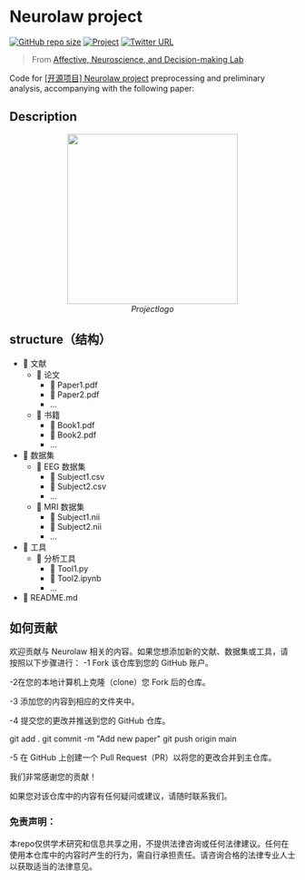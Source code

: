 # Neurolaw project

[![GitHub repo size](https://img.shields.io/github/repo-size/andlab-um/neuroLaw?color=brightgreen&logo=github)](https://github.com/andlab-um/neuroLaw)
[![Project](https://img.shields.io/badge/Paper-10.1038%2Fs41597--022--01538--5-blue)]([https://andlab-um.com/openprojects])
[![Twitter URL](https://img.shields.io/twitter/url?label=%40ANDlab3&style=social&url=https%3A%2F%2Ftwitter.com%2FANDlab3)
](https://twitter.com/ANDlab3)

> From [Affective, Neuroscience, and Decision-making Lab](https://andlab-um.com)

Code for [[开源项目] Neurolaw project](https://andlab-um.com/openprojects) preprocessing and preliminary analysis, accompanying with the following paper:


## Description

<p align="center">
	<img src="[https://user-images.githubusercontent.com/19154386/206663251-5fb70be3-a126-4e94-ac0d-0b6962dcd6e4.png](https://github.com/andlab-um/neuroLaw/blob/main/neurolaw.png)" align="middle" height="300px">
	<br><i>Projectlogo</i>
</p>

## structure（结构）
- 📂 文献
    - 📂 论文
        - 📄 Paper1.pdf
        - 📄 Paper2.pdf
        - ...
    - 📂 书籍
        - 📄 Book1.pdf
        - 📄 Book2.pdf
        - ...
- 📂 数据集
    - 📂 EEG 数据集
        - 📄 Subject1.csv
        - 📄 Subject2.csv
        - ...
    - 📂 MRI 数据集
        - 📄 Subject1.nii
        - 📄 Subject2.nii
        - ...
- 📂 工具
    - 📂 分析工具
        - 📄 Tool1.py
        - 📄 Tool2.ipynb
        - ...
- 📄 README.md


## 如何贡献
欢迎贡献与 Neurolaw 相关的内容。如果您想添加新的文献、数据集或工具，请按照以下步骤进行：
-1 Fork 该仓库到您的 GitHub 账户。

-2在您的本地计算机上克隆（clone）您 Fork 后的仓库。

-3 添加您的内容到相应的文件夹中。

-4 提交您的更改并推送到您的 GitHub 仓库。

git add .
git commit -m "Add new paper"
git push origin main

-5 在 GitHub 上创建一个 Pull Request（PR）以将您的更改合并到主仓库。

我们非常感谢您的贡献！

如果您对该仓库中的内容有任何疑问或建议，请随时联系我们。

### 免责声明：
本repo仅供学术研究和信息共享之用，不提供法律咨询或任何法律建议。任何在使用本仓库中的内容时产生的行为，需自行承担责任。请咨询合格的法律专业人士以获取适当的法律意见。

